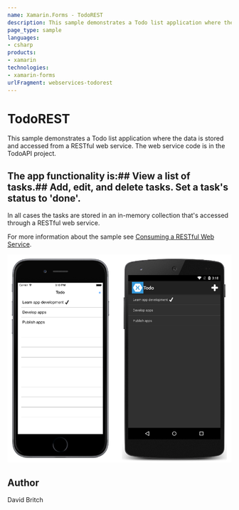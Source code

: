 ```yaml
---
name: Xamarin.Forms - TodoREST
description: This sample demonstrates a Todo list application where the data is stored and accessed from a RESTful web service. The web service code is in the...
page_type: sample
languages:
- csharp
products:
- xamarin
technologies:
- xamarin-forms
urlFragment: webservices-todorest
---
```

# TodoREST

This sample demonstrates a Todo list application where the data is stored and accessed from a RESTful web service. The web service code is in the TodoAPI project.

## The app functionality is:##  View a list of tasks.##  Add, edit, and delete tasks. Set a task's status to 'done'.

In all cases the tasks are stored in an in-memory collection that's accessed through a RESTful web service.

For more information about the sample see [Consuming a RESTful Web Service](http://developer.xamarin.com/guides/cross-platform/xamarin-forms/web-services/consuming/rest/).

![TodoREST application screenshot](Screenshots/01All.png "TodoREST application screenshot")

## Author

David Britch
